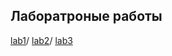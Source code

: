 ## Лаборатроные работы
[lab1](https://github.com/MaJaneb/Net/tree/main/lab1)/
[lab2](https://github.com/MaJaneb/Net/tree/main/lab2)/
[lab3](https://github.com/MaJaneb/Net/tree/main/lab3)

